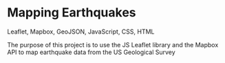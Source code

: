 # Mapping Earthquakes
Leaflet, Mapbox, GeoJSON, JavaScript, CSS, HTML

The purpose of this project is to use the JS Leaflet library and the Mapbox API to map earthquake data from the US Geological Survey